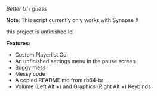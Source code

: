 *Better UI i guess*

**Note**: This script currently only works with Synapse X

this project is unfinished lol

**Features:** 
- Custom Playerlist Gui
- An unfinished settings menu in the pause screen
- Buggy mess
- Messy code
- A copied README.md from rb64-br
- Volume (Left Alt +) and Graphics (Right Alt +) Keybinds